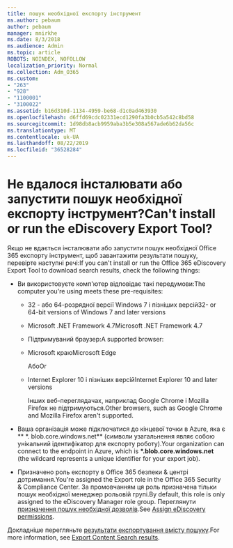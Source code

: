 ```yaml
---
title: пошук необхідної експорту інструмент
ms.author: pebaum
author: pebaum
manager: mnirkhe
ms.date: 8/3/2018
ms.audience: Admin
ms.topic: article
ROBOTS: NOINDEX, NOFOLLOW
localization_priority: Normal
ms.collection: Adm_O365
ms.custom:
- "263"
- "928"
- "1100001"
- "3100022"
ms.assetid: b16d310d-1134-4959-be68-d1c0ad463930
ms.openlocfilehash: d6ffd69cdc02331ecd1290fa3b0cb5a542c8bd58
ms.sourcegitcommit: 1d98db8acb9959aba3b5e308a567ade6b62da56c
ms.translationtype: MT
ms.contentlocale: uk-UA
ms.lasthandoff: 08/22/2019
ms.locfileid: "36528284"
---
```

# <a name="cant-install-or-run-the-ediscovery-export-tool"></a><span data-ttu-id="a236d-102">Не вдалося інсталювати або запустити пошук необхідної експорту інструмент?</span><span class="sxs-lookup"><span data-stu-id="a236d-102">Can't install or run the eDiscovery Export Tool?</span></span>

<span data-ttu-id="a236d-103">Якщо не вдається інсталювати або запустити пошук необхідної Office 365 експорту інструмент, щоб завантажити результати пошуку, перевірте наступні речі:</span><span class="sxs-lookup"><span data-stu-id="a236d-103">If you can't install or run the Office 365 eDiscovery Export Tool to download search results, check the following things:</span></span>
  
- <span data-ttu-id="a236d-104">Ви використовуєте комп'ютер відповідає такі передумови:</span><span class="sxs-lookup"><span data-stu-id="a236d-104">The computer you're using meets these pre-requisites:</span></span>

  - <span data-ttu-id="a236d-105">32 - або 64-розрядної версії Windows 7 і пізніших версій</span><span class="sxs-lookup"><span data-stu-id="a236d-105">32- or 64-bit versions of Windows 7 and later versions</span></span>

  - <span data-ttu-id="a236d-106">Microsoft .NET Framework 4.7</span><span class="sxs-lookup"><span data-stu-id="a236d-106">Microsoft .NET Framework 4.7</span></span>

  - <span data-ttu-id="a236d-107">Підтримуваний браузер:</span><span class="sxs-lookup"><span data-stu-id="a236d-107">A supported browser:</span></span>

  - <span data-ttu-id="a236d-108">Microsoft краю</span><span class="sxs-lookup"><span data-stu-id="a236d-108">Microsoft Edge</span></span>

    <span data-ttu-id="a236d-109">Або</span><span class="sxs-lookup"><span data-stu-id="a236d-109">Or</span></span>

  - <span data-ttu-id="a236d-110">Internet Explorer 10 і пізніших версій</span><span class="sxs-lookup"><span data-stu-id="a236d-110">Internet Explorer 10 and later versions</span></span>

    <span data-ttu-id="a236d-111">Інших веб-переглядачах, наприклад Google Chrome і Mozilla Firefox не підтримуються.</span><span class="sxs-lookup"><span data-stu-id="a236d-111">Other browsers, such as Google Chrome and Mozilla Firefox aren't supported.</span></span>

- <span data-ttu-id="a236d-112">Ваша організація може підключатися до кінцевої точки в Azure, яка є \*\* \*. blob.core.windows.net\*\* (символи узагальнення являє собою унікальний ідентифікатор для експорту роботу).</span><span class="sxs-lookup"><span data-stu-id="a236d-112">Your organization can connect to the endpoint in Azure, which is **\*.blob.core.windows.net** (the wildcard represents a unique identifier for your export job).</span></span>

- <span data-ttu-id="a236d-113">Призначено роль експорту в Office 365 безпеки &amp; центрі дотримання.</span><span class="sxs-lookup"><span data-stu-id="a236d-113">You're assigned the Export role in the Office 365 Security &amp; Compliance Center.</span></span> <span data-ttu-id="a236d-114">За промовчанням ця роль призначена тільки пошук необхідної менеджер рольовій групі.</span><span class="sxs-lookup"><span data-stu-id="a236d-114">By default, this role is only assigned to the eDiscovery Manager role group.</span></span> <span data-ttu-id="a236d-115">Переглянути [призначення пошук необхідної дозволів](https://support.office.com/article/assign-ediscovery-permissions-in-the-office-365-security-compliance-center-5b9a067b-9d2e-4aa5-bb33-99d8c0d0b5d7#moreinfo).</span><span class="sxs-lookup"><span data-stu-id="a236d-115">See [Assign eDiscovery permissions](https://support.office.com/article/assign-ediscovery-permissions-in-the-office-365-security-compliance-center-5b9a067b-9d2e-4aa5-bb33-99d8c0d0b5d7#moreinfo).</span></span>

<span data-ttu-id="a236d-116">Докладніше перегляньте [результати експортування вмісту пошуку](https://support.office.com/article/Export-Content-Search-results-from-the-Office-365-Security-Compliance-Center-ed48d448-3714-4c42-85f5-10f75f6a4278).</span><span class="sxs-lookup"><span data-stu-id="a236d-116">For more information, see [Export Content Search results](https://support.office.com/article/Export-Content-Search-results-from-the-Office-365-Security-Compliance-Center-ed48d448-3714-4c42-85f5-10f75f6a4278).</span></span>
  